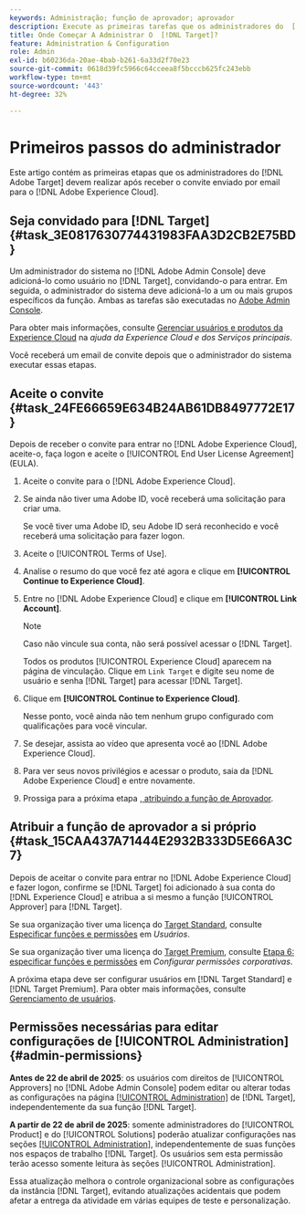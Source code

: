 ```yaml
---
keywords: Administração; função de aprovador; aprovador
description: Execute as primeiras tarefas que os administradores do  [!DNL Adobe Target]  devem realizar após receber o convite enviado por email para o  [!DNL Adobe Experience Cloud].
title: Onde Começar A Administrar O  [!DNL Target]?
feature: Administration & Configuration
role: Admin
exl-id: b60236da-20ae-4bab-b261-6a33d2f70e23
source-git-commit: 0618d39fc5966c64cceea8f5bcccb625fc243ebb
workflow-type: tm+mt
source-wordcount: '443'
ht-degree: 32%

---
```


# Primeiros passos do administrador

Este artigo contém as primeiras etapas que os administradores do [!DNL Adobe Target] devem realizar após receber o convite enviado por email para o [!DNL Adobe Experience Cloud].

## Seja convidado para [!DNL Target] {#task_3E0817630774431983FAA3D2CB2E75BD}

Um administrador do sistema no [!DNL Adobe Admin Console] deve adicioná-lo como usuário no [!DNL Target], convidando-o para entrar. Em seguida, o administrador do sistema deve adicioná-lo a um ou mais grupos específicos da função. Ambas as tarefas são executadas no [Adobe Admin Console](https://adminconsole.adobe.com).

Para obter mais informações, consulte [Gerenciar usuários e produtos da Experience Cloud](https://experienceleague.adobe.com/docs/core-services/interface/manage-users-and-products/admin-getting-started.html) na *ajuda da Experience Cloud e dos Serviços principais*.

Você receberá um email de convite depois que o administrador do sistema executar essas etapas.

## Aceite o convite {#task_24FE66659E634B24AB61DB8497772E17}

Depois de receber o convite para entrar no [!DNL Adobe Experience Cloud], aceite-o, faça logon e aceite o [!UICONTROL End User License Agreement] (EULA).

1. Aceite o convite para o [!DNL Adobe Experience Cloud].
1. Se ainda não tiver uma Adobe ID, você receberá uma solicitação para criar uma.

   Se você tiver uma Adobe ID, seu Adobe ID será reconhecido e você receberá uma solicitação para fazer logon.
1. Aceite o [!UICONTROL Terms of Use].
1. Analise o resumo do que você fez até agora e clique em **[!UICONTROL Continue to Experience Cloud]**.
1. Entre no [!DNL Adobe Experience Cloud] e clique em **[!UICONTROL Link Account]**.

   >[!NOTE]
   >
   >Caso não vincule sua conta, não será possível acessar o [!DNL Target].

   Todos os produtos [!UICONTROL Experience Cloud] aparecem na página de vinculação. Clique em `Link Target` e digite seu nome de usuário e senha [!DNL Target] para acessar [!DNL Target].
1. Clique em **[!UICONTROL Continue to Experience Cloud]**.

   Nesse ponto, você ainda não tem nenhum grupo configurado com qualificações para você vincular.
1. Se desejar, assista ao vídeo que apresenta você ao [!DNL Adobe Experience Cloud].
1. Para ver seus novos privilégios e acessar o produto, saia da [!DNL Adobe Experience Cloud] e entre novamente.
1. Prossiga para a próxima etapa [, atribuindo a função de Aprovador](/help/main/administrating-target/start-target.md#task_15CAA437A71444E2932B333D5E66A3C7).

## Atribuir a função de aprovador a si próprio {#task_15CAA437A71444E2932B333D5E66A3C7}

Depois de aceitar o convite para entrar no [!DNL Adobe Experience Cloud] e fazer logon, confirme se [!DNL Target] foi adicionado à sua conta do [!DNL Experience Cloud] e atribua a si mesmo a função [!UICONTROL Approver] para [!DNL Target].

Se sua organização tiver uma licença do [Target Standard](/help/main/c-intro/intro.md#section_ACD5EFF17AAB4E979CBEFA0145CCD905), consulte [Especificar funções e permissões](/help/main/administrating-target/c-user-management/c-user-management/user-management.md#roles-permissions) em *Usuários*.

Se sua organização tiver uma licença do [Target Premium](/help/main/c-intro/intro.md#premium), consulte [Etapa 6: especificar funções e permissões](/help/main/administrating-target/c-user-management/property-channel/properties-overview.md#section_8C425E43E5DD4111BBFC734A2B7ABC80) em *Configurar permissões corporativas*.

A próxima etapa deve ser configurar usuários em [!DNL Target Standard] e [!DNL Target Premium]. Para obter mais informações, consulte [Gerenciamento de usuários](/help/main/administrating-target/c-user-management/user-management.md).

## Permissões necessárias para editar configurações de [!UICONTROL Administration] {#admin-permissions}

**Antes de 22 de abril de 2025**: os usuários com direitos de [!UICONTROL Approvers] no [!DNL Adobe Admin Console] podem editar ou alterar todas as configurações na página [[!UICONTROL Administration]](/help/main/administrating-target/administrating-target.md) de [!DNL Target], independentemente da sua função [!DNL Target].

**A partir de 22 de abril de 2025**: somente administradores do [!UICONTROL Product] e do [!UICONTROL Solutions] poderão atualizar configurações nas seções [[!UICONTROL Administration]](/help/main/administrating-target/administrating-target.md), independentemente de suas funções nos espaços de trabalho [!DNL Target]. Os usuários sem esta permissão terão acesso somente leitura às seções [!UICONTROL Administration].

Essa atualização melhora o controle organizacional sobre as configurações da instância [!DNL Target], evitando atualizações acidentais que podem afetar a entrega da atividade em várias equipes de teste e personalização.
